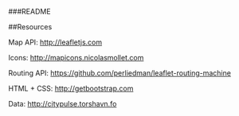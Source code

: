 ###README


##Resources

Map API:
http://leafletjs.com

Icons:
http://mapicons.nicolasmollet.com

Routing API:
https://github.com/perliedman/leaflet-routing-machine

HTML + CSS:
http://getbootstrap.com

Data:
http://citypulse.torshavn.fo
